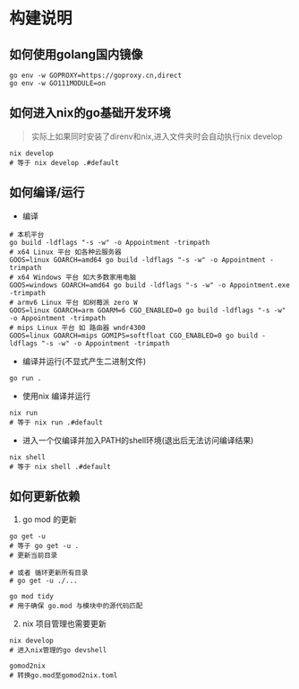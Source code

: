 # 构建说明

## 如何使用golang国内镜像

```shell
go env -w GOPROXY=https://goproxy.cn,direct
go env -w GO111MODULE=on
```

## 如何进入nix的go基础开发环境

> 实际上如果同时安装了direnv和nix,进入文件夹时会自动执行nix develop

```shell
nix develop
# 等于 nix develop .#default
```

## 如何编译/运行

- 编译

```shell
# 本机平台
go build -ldflags "-s -w" -o Appointment -trimpath
# x64 Linux 平台 如各种云服务器
GOOS=linux GOARCH=amd64 go build -ldflags "-s -w" -o Appointment -trimpath
# x64 Windows 平台 如大多数家用电脑
GOOS=windows GOARCH=amd64 go build -ldflags "-s -w" -o Appointment.exe -trimpath
# armv6 Linux 平台 如树莓派 zero W
GOOS=linux GOARCH=arm GOARM=6 CGO_ENABLED=0 go build -ldflags "-s -w" -o Appointment -trimpath
# mips Linux 平台 如 路由器 wndr4300
GOOS=linux GOARCH=mips GOMIPS=softfloat CGO_ENABLED=0 go build -ldflags "-s -w" -o Appointment -trimpath
```

- 编译并运行(不显式产生二进制文件)

```shell
go run .
```

- 使用nix 编译并运行

```shell
nix run
# 等于 nix run .#default
```

- 进入一个仅编译并加入PATH的shell环境(退出后无法访问编译结果)

```shell
nix shell
# 等于 nix shell .#default
```

## 如何更新依赖

1. go mod 的更新

```shell
go get -u
# 等于 go get -u .
# 更新当前目录

# 或者 循环更新所有目录
# go get -u ./...

go mod tidy
# 用于确保 go.mod 与模块中的源代码匹配
```

2. nix 项目管理也需要更新

```shell
nix develop
# 进入nix管理的go devshell

gomod2nix
# 转换go.mod至gomod2nix.toml
```
